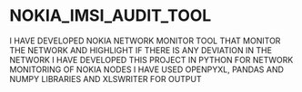 # NOKIA_IMSI_AUDIT_TOOL
I HAVE DEVELOPED NOKIA NETWORK MONITOR TOOL THAT MONITOR THE NETWORK AND HIGHLIGHT IF THERE IS ANY DEVIATION IN THE NETWORK 
I HAVE DEVELOPED THIS PROJECT IN PYTHON FOR NETWORK MONITORING OF NOKIA NODES 
I HAVE USED OPENPYXL, PANDAS AND NUMPY LIBRARIES AND XLSWRITER FOR OUTPUT 
